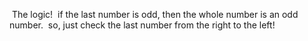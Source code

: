 ​
The logic!
​
if the last number is odd, then the whole number is an odd number.
​
so, just check the last number from the right to the left!